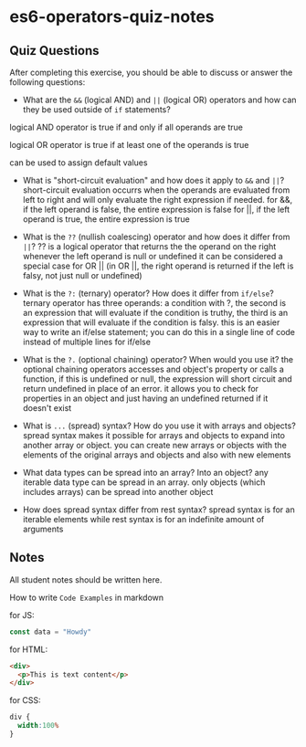 # es6-operators-quiz-notes

## Quiz Questions

After completing this exercise, you should be able to discuss or answer the following questions:

- What are the `&&` (logical AND) and `||` (logical OR) operators and how can they be used outside of `if` statements?

logical AND operator is true if and only if all operands are true

logical OR operator is true if at least one of the operands is true

can be used to assign default values

- What is "short-circuit evaluation" and how does it apply to `&&` and `||`?
short-circuit evaluation occurrs when the operands are evaluated from left to right and will only evaluate the right expression if needed.
for &&, if the left operand is false, the entire expression is false
for ||, if the left operand is true, the entire expression is true

- What is the `??` (nullish coalescing) operator and how does it differ from `||`?
?? is a logical operator that returns the the operand on the right whenever the left operand is null or undefined
it can be considered a special case for OR || (in OR ||, the right operand is returned if the left is falsy, not just null or undefined)

- What is the `?:` (ternary) operator? How does it differ from `if/else`?
ternary operator has three operands: a condition with ?, the second is an expression that will evaluate if the condition is truthy, the third is an expression that will evaluate if the condition is falsy.
this is an easier way to write an if/else statement; you can do this in a single line of code instead of multiple lines for if/else


- What is the `?.` (optional chaining) operator? When would you use it?
the optional chaining operators accesses and object's property or calls a function, if this is undefined or null, the expression will short circuit and return undefined in place of an error. it allows you to check for properties in an object and just having an undefined returned if it doesn't exist

- What is `...` (spread) syntax? How do you use it with arrays and objects?
spread syntax makes it possible for arrays and objects to expand into another array or object. you can create new arrays or objects with the elements of the original arrays and objects and also with new elements

- What data types can be spread into an array? Into an object?
any iterable data type can be spread in an array. only objects (which includes arrays) can be spread into another object

- How does spread syntax differ from rest syntax?
spread syntax is for an iterable elements while rest syntax is for an indefinite amount of arguments


## Notes

All student notes should be written here.


How to write `Code Examples` in markdown

for JS:
```js
const data = "Howdy"
```

for HTML:
```html
<div>
  <p>This is text content</p>
</div>
```

for CSS:
```css
div {
  width:100%
}
```
